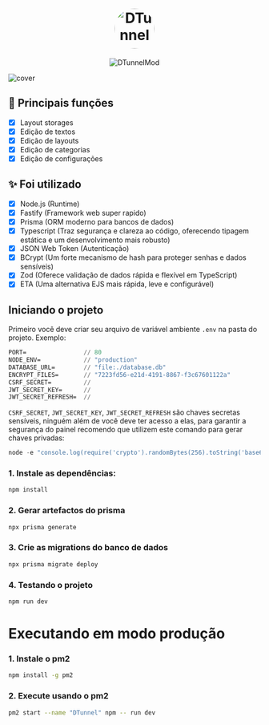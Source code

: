<h1 align="center">
  <img src="https://i.ibb.co/7SMc2NX/logo.jpg" alt="DTunnel" style="width: 80px; height: 80px; border-radius: 50%;">
</h1>

<p align="center">
 <img src="https://img.shields.io/static/v1?label=DTunnel&message=Mod&color=E51C44&labelColor=0A1033" alt="DTunnelMod" />
</p>

![cover](https://i.ibb.co/0yPYBjy/preview.png)

## :rocket: Principais funções

- [x] Layout storages
- [x] Edição de textos
- [x] Edição de layouts
- [x] Edição de categorias
- [x] Edição de configurações

## ✨ Foi utilizado

- [x] Node.js (Runtime)
- [x] Fastify (Framework web super rapido)
- [x] Prisma (ORM moderno para bancos de dados)
- [x] Typescript (Traz segurança e clareza ao código, oferecendo tipagem estática e um desenvolvimento mais robusto)
- [x] JSON Web Token (Autenticação)
- [x] BCrypt (Um forte mecanismo de hash para proteger senhas e dados sensíveis)
- [x] Zod (Oferece validação de dados rápida e flexível em TypeScript)
- [x] ETA (Uma alternativa EJS mais rápida, leve e configurável)

## Iniciando o projeto

Primeiro você deve criar seu arquivo de variável ambiente `.env` na pasta do projeto.
Exemplo:

```cl
PORT=                // 80
NODE_ENV=            // "production"
DATABASE_URL=        // "file:./database.db"
ENCRYPT_FILES=       // "7223fd56-e21d-4191-8867-f3c67601122a"
CSRF_SECRET=         //
JWT_SECRET_KEY=      //
JWT_SECRET_REFRESH=  //
```

`CSRF_SECRET`, `JWT_SECRET_KEY`, `JWT_SECRET_REFRESH` são chaves secretas sensíveis, ninguém além de você deve ter acesso a elas, para garantir a segurança do painel recomendo que utilizem este comando para gerar chaves privadas:

```js
node -e "console.log(require('crypto').randomBytes(256).toString('base64'));"
```

### 1. Instale as dependências:

```bash
npm install
```

### 2. Gerar artefactos do prisma

```bash
npx prisma generate
```

### 3. Crie as migrations do banco de dados

```bash
npx prisma migrate deploy
```

### 4. Testando o projeto

```bash
npm run dev
```
# Executando em modo produção
### 1. Instale o pm2
```bash
npm install -g pm2
```

### 2. Execute usando o pm2
```bash
pm2 start --name "DTunnel" npm -- run dev
```

<br />
